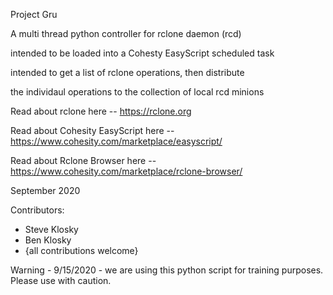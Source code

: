 Project Gru

A multi thread python controller for rclone daemon (rcd)

intended to be loaded into a Cohesty EasyScript scheduled task

intended to get a list of rclone operations, then distribute

the individaul operations to the collection of local rcd minions

Read about rclone here -- https://rclone.org

Read about Cohesity EasyScript here -- https://www.cohesity.com/marketplace/easyscript/

Read about Rclone Browser here -- https://www.cohesity.com/marketplace/rclone-browser/

September 2020

Contributors:
* Steve Klosky
* Ben Klosky
* {all contributions welcome}

Warning - 9/15/2020 - we are using this python script for training purposes.  Please use with caution.
